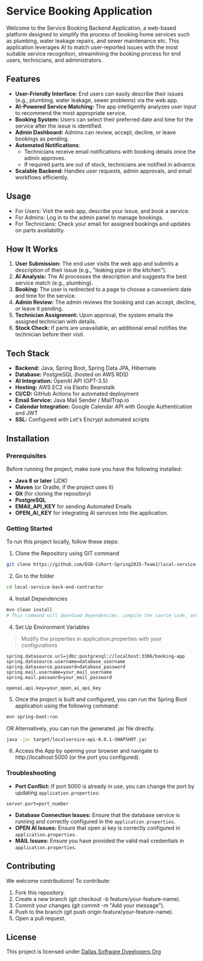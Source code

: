 # Service Booking Application
Welcome to the Service Booking Backend Application, a web-based platform designed to simplify the process of booking home services such as plumbing, water leakage repairs, and sewer maintenance etc. This application leverages AI to match user-reported issues with the most suitable service recognition, streamlining the booking process for end users, technicians, and administrators.

## Features
  * **User-Friendly Interface:** End users can easily describe their issues (e.g., plumbing, water leakage, sewer problems) via the web app.
  * **AI-Powered Service Matching:** The app intelligently analyzes user input to recommend the most appropriate service.
  * **Booking System:** Users can select their preferred date and time for the service after the issue is identified.
  * **Admin Dashboard:** Admins can review, accept, decline, or leave bookings as pending.
  * **Automated Notifications**:  
    * Technicians receive email notifications with booking details once the admin approves.
    * If required parts are out of stock, technicians are notified in advance.
  * **Scalable Backend:** Handles user requests, admin approvals, and email workflows efficiently.  

## Usage
- For Users: Visit the web app, describe your issue, and book a service.
- For Admins: Log in to the admin panel to manage bookings.
- For Technicians: Check your email for assigned bookings and updates on parts availability.
 
## How It Works
  1. **User Submission:** The end user visits the web app and submits a description of their issue (e.g., "leaking pipe in the kitchen").
  2. **AI Analysis:** The AI processes the description and suggests the best service match (e.g., plumbing).
  3. **Booking:** The user is redirected to a page to choose a convenient date and time for the service.
  4. **Admin Review:** The admin reviews the booking and can accept, decline, or leave it pending.
  5. **Technician Assignment:** Upon approval, the system emails the assigned technician with details.
  6. **Stock Check:** If parts are unavailable, an additional email notifies the technician before their visit.

## Tech Stack
  * **Backend:** Java, Spring Boot, Spring Data JPA, Hibernate  
  * **Database:** PostgreSQL (hosted on AWS RDS)  
  * **AI Integration:** OpenAI API (GPT-3.5)  
  * **Hosting:** AWS EC2 via Elastic Beanstalk  
  * **CI/CD:** GitHub Actions for automated deployment  
  * **Email Service:** Java Mail Sender / MailTrap.io
  * **Calendar Integration:** Google Calendar API with Google Authentication and JWT 
  * **SSL:** Configured with Let's Encrypt automated scripts 

## Installation

### Prerequisites

Before running the project, make sure you have the following installed:

- **Java 8 or later** (JDK)
- **Maven** (or Gradle, if the project uses it)
- **Git** (for cloning the repository)
- **PostgreSQL**
- **EMAIl_API_KEY** for sending Automated Emails
- **OPEN_AI_KEY** for integrating AI services into the application.


### Getting Started

To run this project locally, follow these steps:
1. Clone the Repository using GIT command
```bash
git clone https://github.com/DSD-Cohort-Spring2025-TeamJ/local-service-back-end-contractor.git
```
2. Go to the folder 
```bash
cd local-service-back-end-contractor
```
4. Install Dependencies
```bash
mvn clean install
# This command will download dependencies, compile the source code, and package the application into a .jar file.
```
4. Set Up Environment Variables
> Modify the properties in application.properties with your configurations
```application.properties
spring.datasource.url=jdbc:postgresql://localhost:3306/booking-app
spring.datasource.username=database_username
spring.datasource.password=database_password
spring.mail.username=your_mail_username
spring.mail.password=your_mail_password

openai.api.key=your_open_ai_api_key
```
5. Once the project is built and configured, you can run the Spring Boot application using the following command:
```bash
mvn spring-boot:run
```
OR Alternatively, you can run the generated .jar file directly.
```bash
java -jar target/localservice-api-0.0.1-SNAPSHOT.jar
```

6. Access the App by opening your browser and navigate to http://localhost:5000 (or the port you configured).

### Troubleshooting
- **Port Conflict:** If port 5000 is already in use, you can change the port by updating `application.properties`:
```application.properties
server.port=port_number
```
- **Database Connection Issues:** Ensure that the database service is running and correctly configured in the `application.properties`.
- **OPEN AI Issues:** Ensure that open ai key is correctly configured in `application.properties`.
- **MAIL Issues:** Ensure you have provided the valid mail credentials in `application.properties`.

## Contributing
We welcome contributions! To contribute:
1. Fork this repository.
2. Create a new branch (git checkout -b feature/your-feature-name).
3. Commit your changes (git commit -m "Add your message").
4. Push to the branch (git push origin feature/your-feature-name).
5. Open a pull request.


## License
This project is licensed under [Dallas Software Dveelopers Org](https://www.dallassoftwaredevelopers.org)
